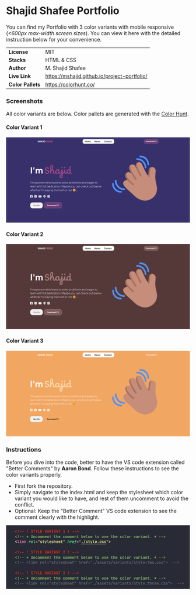 # Shajid Shafee Portfolio
You can find my Portfolio with 3 color variants with mobile responsive (_<600px max-width screen sizes_). You can view it here with the detailed instruction below for your convenience. 

|  |  |
|--|--|
| **License** |MIT  |
| **Stacks** |HTML & CSS  |
| **Author** |M. Shajid Shafee  |
| **Live Link** | https://mshajid.github.io/project-portfolio/ |
| **Color Pallets** | https://colorhunt.co/ |


### Screenshots
All color variants are below. Color pallets are generated with the [Color Hunt](https://www.colorhunt.co). 

#### Color Variant 1
![This is the Portfolio - Color Variant 1](assets/screenshots/variant%20-%201.png)

#### Color Variant 2
![This is the Portfolio - Color Variant 1](assets/screenshots/variant%20-%202.png)

#### Color Variant 3
![This is the Portfolio - Color Variant 1](assets/screenshots/variant%20-%203.png)

### Instructions

Before you dive into the code, better to have the VS code extension called "Better Comments" by **Aaron Bond**. Follow these instructions to see the color variants properly.

- First fork the repository. 
- Simply navigate to the index.html and keep the stylesheet which color variant you would like to have, and rest of them uncomment to avoid the conflict.
- Optional: Keep the "Better Comment" VS code extension to see the comment clearly with the highlight. 

![Check the instruction](assets/screenshots/instructions.png)